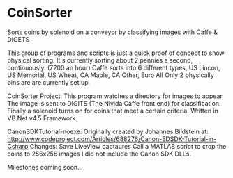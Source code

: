 # CoinSorter
Sorts coins by solenoid on a conveyor by classifying images with Caffe &amp; DIGETS

This group of programs and scripts is just a quick proof of concept to show physical sorting. 
It's currently sorting about 2 pennies a second, continuously. (7200 an hour) 
Caffe sorts into 6 different types, US Lincon, US Memorial, US Wheat, CA Maple, CA Other, Euro All
Only 2 physically bins are are currently set up. 

CoinSorter Project:
This program watches a directory for images to appear. 
The image is sent to DIGITS (The Nivida Caffe front end) for classification.
Finally a solenoid turns on for coins that meet a certain criteria.
Written in VB.Net v4.5 Framework. 

CanonSDKTutorial-noexe:
Originally created by Johannes Bildstein at:
http://www.codeproject.com/Articles/688276/Canon-EDSDK-Tutorial-in-Csharp
Changes:
Save LiveView captaures 
Call a MATLAB script to crop the coins to 256x256 images
I did not include the Canon SDK DLLs. 



Milestones coming soon...

